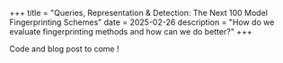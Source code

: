+++
title = "Queries, Representation & Detection: The Next 100 Model Fingerprinting Schemes"
date = 2025-02-26
description = "How do we evaluate fingerprinting methods and how can we do better?"
+++

Code and blog post to come !